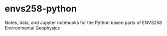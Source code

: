 # envs258-python
Notes, data, and Jupyter notebooks for the Python based parts of ENVS258 Environmental Geophysics
